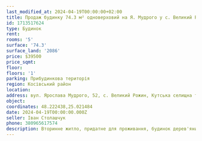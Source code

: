 ```yaml
---
last_modified_at: 2024-04-19T00:00:00+02:00
title: Продаж будинку 74.3 м² одноверховий на Я. Мудрого у с. Великий Рожин
id: 1713517624
type: Будинок
rent:
rooms: '5'
surface: '74.3'
surface_land: '2086'
price: $39500
price_sqmt:
floor:
floors: '1'
parking: Прибудинкова територія
region: Косівський район
location:
address: вул. Ярослава Мудрого, 52, с. Великий Рожин, Кутська селищна територіальна громада
object:
coordinates: 48.222438,25.021484
date: 2024-04-19T00:00:00.000Z
seller: Іван Столашчук
phone: 380965617574
description: Вторинне житло, придатне для проживання, будинок дерев'яний
---
```

